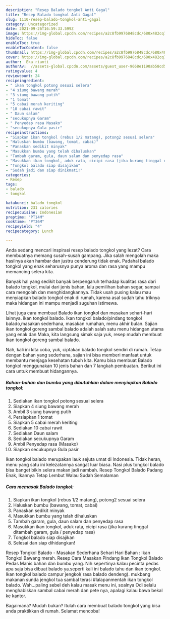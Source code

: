 ```yaml
---
description: "Resep Balado tongkol Anti Gagal"
title: "Resep Balado tongkol Anti Gagal"
slug: 1110-resep-balado-tongkol-anti-gagal
category: Uncategorized
date: 2021-09-26T16:59:33.599Z
image: https://img-global.cpcdn.com/recipes/a2c8fb9976848cdc/680x482cq70/balado-tongkol-foto-resep-utama.jpg
hideToc: false
enableToc: true
enableTocContent: false
thumbnail: https://img-global.cpcdn.com/recipes/a2c8fb9976848cdc/680x482cq70/balado-tongkol-foto-resep-utama.jpg
cover: https://img-global.cpcdn.com/recipes/a2c8fb9976848cdc/680x482cq70/balado-tongkol-foto-resep-utama.jpg
author:  Eka rianti
authorAv:  //assets-global.cpcdn.com/assets/guest_user-9668e1190ab58cd58d666d5934e79c79da2e02f4421a6ed9abc4b163da97d6e7.png
ratingvalue: 4
reviewcount: 24
recipeingredient:
- " ikan tongkol potong sesuai selera"
- "4 siung bawang merah"
- "3 siung bawang putih"
- "1 tomat"
- "5 cabai merah keriting"
- "10 cabai rawit"
- " Daun salam"
- "secukupnya Garam"
- " Penyedap rasa Masako"
- "secukupnya Gula pasir"
recipeinstructions:
- "Siapkan ikan tongkol (rebus 1/2 matang), potong2 sesuai selera"
- "Haluskan bumbu (bawang, tomat, cabai)"
- "Panaskan sedikit minyak"
- "Masukkan bumbu yang telah dihaluskan"
- "Tambah garam, gula, daun salam dan penyedap rasa"
- "Masukkan ikan tongkol, aduk rata, cicipi rasa (jika kurang tinggal ditambah garam, gula / penyedap rasa)"
- "Tongkol balado siap disajikan"
- "Sudah jadi dan siap dinikmati!"
categories:
- Resep
tags:
- balado
- tongkol

katakunci: balado tongkol 
nutrition: 231 calories
recipecuisine: Indonesian
preptime: "PT14M"
cooktime: "PT36M"
recipeyield: "4"
recipecategory: Lunch

---
```



Anda sedang mencari inspirasi resep balado tongkol yang lezat? Cara membuatnya memang susah-susah gampang. Jika salah mengolah maka hasilnya akan hambar dan justru cenderung tidak enak. Padahal balado tongkol yang enak seharusnya punya aroma dan rasa yang mampu memancing selera kita.


Banyak hal yang sedikit banyak berpengaruh terhadap kualitas rasa dari balado tongkol, mulai dari jenis bahan, lalu pemilihan bahan segar, sampai cara mengolah dan menghidangkannya. Tidak usah pusing kalau mau menyiapkan balado tongkol enak di rumah, karena asal sudah tahu triknya maka hidangan ini mampu menjadi suguhan istimewa.

Lihat juga cara membuat Balado ikan tongkol dan masakan sehari-hari lainnya. ikan tongkol balado. Ikan tongkol balado/pindang tongkol balado,masakan sederhana, masakan rumahan, menu akhir bulan. Sajian ikan tongkol goreng sambal balado adalah salah satu menu hidangan utama yang enak dan Maka, kita langsung simak saja yuk, resep mudah membuat ikan tongkol goreng sambal balado.


Nah, kali ini kita coba, yuk, ciptakan balado tongkol sendiri di rumah. Tetap dengan bahan yang sederhana, sajian ini bisa memberi manfaat untuk membantu menjaga kesehatan tubuh kita. Kamu bisa membuat Balado tongkol menggunakan 10 jenis bahan dan 7 langkah pembuatan. Berikut ini cara untuk membuat hidangannya.

<!--inarticleads1-->

##### Bahan-bahan dan bumbu yang dibutuhkan dalam menyiapkan Balado tongkol:

1. Sediakan  ikan tongkol potong sesuai selera
1. Siapkan 4 siung bawang merah
1. Ambil 3 siung bawang putih
1. Persiapkan 1 tomat
1. Siapkan 5 cabai merah keriting
1. Sediakan 10 cabai rawit
1. Sediakan  Daun salam
1. Sediakan secukupnya Garam
1. Ambil  Penyedap rasa (Masako)
1. Siapkan secukupnya Gula pasir


Ikan tongkol balado merupakan lauk sejuta umat di Indonesia. Tidak heran, menu yang satu ini kelezatannya sangat luar biasa. Nasi plus tongkol balado bisa banget bikin selera makan jadi nambah. Resep Tongkol Balado Padang Enak, Ikannya Tetap Lembut Walau Sudah Semalaman 

<!--inarticleads2-->

##### Cara memasak Balado tongkol:

1. Siapkan ikan tongkol (rebus 1/2 matang), potong2 sesuai selera
1. Haluskan bumbu (bawang, tomat, cabai)
1. Panaskan sedikit minyak
1. Masukkan bumbu yang telah dihaluskan
1. Tambah garam, gula, daun salam dan penyedap rasa
1. Masukkan ikan tongkol, aduk rata, cicipi rasa (jika kurang tinggal ditambah garam, gula / penyedap rasa)
1. Tongkol balado siap disajikan
1. Selesai dan siap dihidangkan!

Resep Tongkol Balado - Masakan Sederhana Sehari Hari Bahan : Ikan Tongkol Bawang merah. Resep Cara Masakan Pindang Ikan Tongkol Balado Pedas Manis bahan dan bumbu yang. Nih sepertinya kalau pecinta pedas apa saja bisa dibuat balado ya.seperti kali ini balado tahu dan ikan tongkol. Ikan tongkol balado campur jengkol( rasa balado dendeng). mukbang makanan sunda jengkol tua sambal terasi #lalapanmentah ikan tongkol balado. Wah…paling sebel deh kalau masak menu ini, soalnya Odi selalu menghabiskan sambal cabai merah dan pete nya, apalagi kalau bawa bekal ke kantor. 

Bagaimana? Mudah bukan? Itulah cara membuat balado tongkol yang bisa anda praktikkan di rumah. Selamat mencoba!

